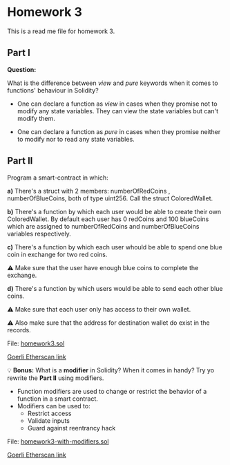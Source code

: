 # Homework 3
This is a read me file for homework 3.

## Part I

**Question:**

What is the difference between *view* and *pure* keywords when it comes to functions' behaviour in Solidity?
- One can declare a function as *view* in cases when they promise not to modify any state variables. They can view the state variables but can't modify them.

- One can declare a function as *pure* in cases when they promise neither to modify nor to read any state variables.

## Part II

Program a smart-contract in which:

**a)** There's a struct with 2 members: numberOfRedCoins , numberOfBlueCoins, both of type uint256. Call the struct ColoredWallet.

**b)** There's a function by which each user would be able to create their own ColoredWallet. By default each user has 0 redCoins and 100 blueCoins which are assigned to numberOfRedCoins and numberOfBlueCoins variables respectively.

**c)** There's a function by which each user whould be able to spend one blue coin in exchange for two red coins. 

:warning: Make sure that the user have enough blue coins to complete the exchange. 

**d)** There's a function by which users would be able to send each other blue coins. 

:warning: Make sure that each user only has access to their own wallet.

:warning: Also make sure that the address for destination wallet do exist in the records.

File: [homework3.sol](homework3.sol)

[Goerli Etherscan link](https://goerli.etherscan.io/tx/0x11273340b1020685c7a74a1dad5a98583ca49cc6112801fd8a54a82cef9b7b51) 


:bulb: **Bonus:**
What is a **modifier** in Solidity? When it comes in handy? Try yo rewrite the **Part II** using modifiers.

- Function modifiers are used to change or restrict the behavior of a function in a smart contract.
- Modifiers can be used to:
    - Restrict access
    - Validate inputs
    - Guard against reentrancy hack

File: [homework3-with-modifiers.sol](homework3-with-modifiers.sol)

[Goerli Etherscan link](https://goerli.etherscan.io/tx/0x5b5e526afafcd2a57caf1b80a0479c206bdcb84c7a5545bd7099a081dd74ae20)


